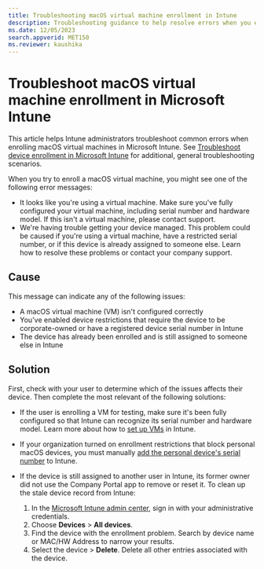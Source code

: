 ```yaml
---
title: Troubleshooting macOS virtual machine enrollment in Intune
description: Troubleshooting guidance to help resolve errors when you enroll macOS virutal machines in Microsoft Intune.
ms.date: 12/05/2023
search.appverid: MET150
ms.reviewer: kaushika
---
```


# Troubleshoot macOS virtual machine enrollment in Microsoft Intune

This article helps Intune administrators troubleshoot common errors when enrolling macOS virtual machines in Microsoft Intune. See [Troubleshoot device enrollment in Microsoft Intune](troubleshoot-device-enrollment-in-intune.md) for additional, general troubleshooting scenarios.  

When you try to enroll a macOS virtual machine, you might see one of the following error messages:

- It looks like you're using a virtual machine. Make sure you've fully configured your virtual machine, including serial number and hardware model. If this isn't a virtual machine, please contact support.  
- We're having trouble getting your device managed. This problem could be caused if you're using a virtual machine, have a restricted serial number, or if this device is already assigned to someone else. Learn how to resolve these problems or contact your company support.

## Cause

This message can indicate any of the following issues:

- A macOS virtual machine (VM) isn't configured correctly  
- You've enabled device restrictions that require the device to be corporate-owned or have a registered device serial number in Intune  
- The device has already been enrolled and is still assigned to someone else in Intune  

## Solution

First, check with your user to determine which of the issues affects their device. Then complete the most relevant of the following solutions:

- If the user is enrolling a VM for testing, make sure it's been fully configured so that Intune can recognize its serial number and hardware model. Learn more about how to [set up VMs](/mem/intune/enrollment/macos-enroll#enroll-virtual-macos-machines-for-testing) in Intune.
- If your organization turned on enrollment restrictions that block personal macOS devices, you must manually [add the personal device's serial number](/mem/intune/enrollment/corporate-identifiers-add#manually-enter-corporate-identifiers) to Intune.  
- If the device is still assigned to another user in Intune, its former owner did not use the Company Portal app to remove or reset it. To clean up the stale device record from Intune:  

    1. In the [Microsoft Intune admin center](https://go.microsoft.com/fwlink/?linkid=2109431), sign in with your administrative credentials.
    2. Choose **Devices** > **All devices**.  
    3. Find the device with the enrollment problem. Search by device name or MAC/HW Address to narrow your results.
    4. Select the device > **Delete**. Delete all other entries associated with the device.  
